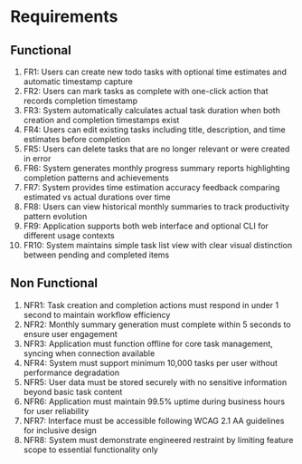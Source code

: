 # Requirements

## Functional
1. FR1: Users can create new todo tasks with optional time estimates and automatic timestamp capture
2. FR2: Users can mark tasks as complete with one-click action that records completion timestamp
3. FR3: System automatically calculates actual task duration when both creation and completion timestamps exist
4. FR4: Users can edit existing tasks including title, description, and time estimates before completion
5. FR5: Users can delete tasks that are no longer relevant or were created in error
6. FR6: System generates monthly progress summary reports highlighting completion patterns and achievements
7. FR7: System provides time estimation accuracy feedback comparing estimated vs actual durations over time
8. FR8: Users can view historical monthly summaries to track productivity pattern evolution
9. FR9: Application supports both web interface and optional CLI for different usage contexts
10. FR10: System maintains simple task list view with clear visual distinction between pending and completed items

## Non Functional
1. NFR1: Task creation and completion actions must respond in under 1 second to maintain workflow efficiency
2. NFR2: Monthly summary generation must complete within 5 seconds to ensure user engagement
3. NFR3: Application must function offline for core task management, syncing when connection available
4. NFR4: System must support minimum 10,000 tasks per user without performance degradation
5. NFR5: User data must be stored securely with no sensitive information beyond basic task content
6. NFR6: Application must maintain 99.5% uptime during business hours for user reliability
7. NFR7: Interface must be accessible following WCAG 2.1 AA guidelines for inclusive design
8. NFR8: System must demonstrate engineered restraint by limiting feature scope to essential functionality only
